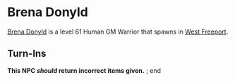 # Brena Donyld



[Brena Donyld](/npc/9094) is a level 61 Human GM Warrior that spawns in [West Freeport](/zone/9).



## Turn-Ins



**This NPC *should* return incorrect items given.**
;
end